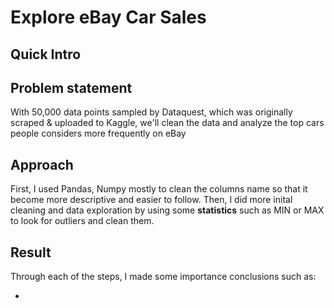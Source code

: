 # Explore eBay Car Sales

## Quick Intro

## Problem statement
With 50,000 data points sampled by Dataquest, which was originally scraped & uploaded to Kaggle, we'll clean the data and analyze the top cars people considers more frequently on eBay

## Approach
First, I used Pandas, Numpy mostly to clean the columns name so that it become more descriptive and easier to follow. Then, I did more inital cleaning and data exploration by using some **statistics** such as MIN or MAX to look for outliers and clean them.

## Result
Through each of the steps, I made some importance conclusions such as:

- 
